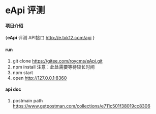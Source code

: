 # eApi 评测

#### 项目介绍
{**eApi**
评测 API接口 http://e.txk12.com/api
}

#### run

1. git clone https://gitee.com/roycms/eApi.git
2. npm install   注意：此处需要等待较长时间
3. npm start
4. open http://127.0.0.1:8360


#### api doc

1. postmain path https://www.getpostman.com/collections/e711c501f38019cc8306

